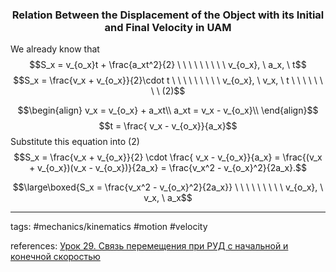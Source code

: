### <center>Relation Between the Displacement of the Object with its Initial and Final Velocity in UAM</center>


We already know that 
 $$S_x = v_{o_x}t  + \frac{a_xt^2}{2} \ \ \ \ \ \ \ \ \ v_{o_x}, \ a_x, \ t$$
$$S_x = \frac{v_x + v_{o_x}}{2}\cdot t \ \ \ \ \ \ \ \ \ v_{o_x}, \ v_x, \ t \ \ \ \  \ \ \ \  (2)$$

$$\begin{align}
v_x = v_{o_x} + a_xt\\
a_xt = v_x - v_{o_x}\\
\end{align}$$
$$t = \frac{ v_x - v_{o_x}}{a_x}$$
Substitute this equation into $(2)$
$$S_x = \frac{v_x + v_{o_x}}{2} \cdot \frac{ v_x - v_{o_x}}{a_x} = \frac{(v_x + v_{o_x})(v_x - v_{o_x})}{2a_x} = \frac{v_x^2 - v_{o_x}^2}{2a_x}.$$


$$\large\boxed{S_x = \frac{v_x^2 - v_{o_x}^2}{2a_x}} \ \ \ \ \ \ \ \ \ v_{o_x}, \ v_x, \ a_x$$


---

tags: #mechanics/kinematics #motion #velocity 



references: [Урок 29. Связь перемещения при РУД с начальной и конечной скоростью](https://www.youtube.com/watch?v=a-0P_qya90Y&list=PL1Us50cZo25k6lXqOyfCYiKoTvaSbYxHX&index=6)